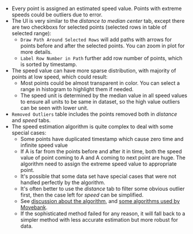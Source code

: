 - Every point is assigned an estimated speed value. Points with extreme speeds could be outliers due to error.
- The UI is very similar to the *distance to median center* tab, except there are two checkboxs for selected points (selected rows in table of selected range):
    - `Draw Path Around Selected Rows` will add paths with arrows for points before and after the selected points. You can zoom in plot for more details.
    - `Label Row Number in Path` further add row number of points, which is sorted by timestamp.
- The speed value can have more sparse distribution, with majority of points at low speed, which could result:
    - Most points could be almost transparent in color. You can select a range in histogram to highlight them if needed.
    - The speed unit is determined by the median value in all speed values to ensure all units to be same in dataset, so the high value outliers can be seen with lower unit.
- `Removed Outliers` table includes the points removed both in *distance* and *speed* tabs.
- The speed estimation algorithm is quite complex to deal with some special cases:
    - Some points have duplicated timestamp which cause zero time and infinite speed value
    - If A is far from the points before and after it in time, both the speed value of point coming to A and A coming to next point are huge. The algorithm need to assign the extreme speed value to appropriate point.
    - It's possible that some data set have special cases that were not handled perfectly by the algorithm.
    - It's often better to use the *distance* tab to filter some obvious outlier first, then the case left for *speed* can be simplified.
    - See [discussion about the algorithm](https://github.com/ctmm-initiative/ctmm-webapp/issues/5), and [some algorithms used by Movebank](https://www.movebank.org/node/27252).
    - If the sophisticated method failed for any reason, it will fall back to a simpler method with less accurate estimation but more robust for data.
